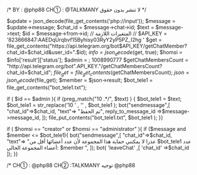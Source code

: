 /*
BY     : @php88
CH① : @TALKMANY
لا تنشر بدون حقوق
*/


$update = json_decode(file_get_contents('php://input'));
$message = $update->message;
$chat_id = $message->chat->id;
$text = $message->text;
$id = $message->from->id;
// المتغيرات اللازمة //
$API_KEY = '823866847:AAEDqUrqbvf15Byhisy03RyY2yP5PZ_I2hg '
$get = file_get_contents("https://api.telegram.org/bot$API_KEY/getChatMember?chat_id=$chat_id&user_id=".$id);
$info = json_decode($get, true);
$homsi = $info['result']['status'];
$admin = ; 1008990777
$getChatMembersCount = "http://api.telegram.org/bot".API_KEY."/getChatMembersCount?chat_id=$chat_id";
$file_get = file_get_contents($getChatMembersCount);
$json = json_decode($file_get);
$member = $json->result;
$bot_tele1 = file_get_contents("bot_tele1.txt");

if ( $id == $admin ){
if (preg_match("10 .*/", $text) ) {
    $bot_tele1 = $text;
  $bot_tele1 = str_replace('10 ' , '' , $bot_tele1 );
bot("sendmessage",[
"chat_id"=>$chat_id,
"text"=> "تم الحفظ",
reply_to_message_id =>$message->message_id,
]);
file_put_contents("bot_tele1.txt", $bot_tele1 );
}}

if ( $homsi == "creator" or $homsi == "administrator" ){
if ($message and $member <= $bot_tele1){
bot("sendmessage",[
"chat_id"=>$chat_id,
"text"=> "عذرا لا يمكنني حماية هذا المجموعة
لأن عدد أعضائها أقل من $bot_tele1
عدد أعضاء المجموعة الحالي: $member
",
]);
bot( 'leaveChat' ,[
 'chat_id' =>$chat_id
]);
}}


/*
CH① : @php88
CH② :TALKMANY
توجيه      @php88